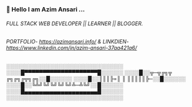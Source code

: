 ### 👋 Hello I am Azim Ansari ...
###### FULL STACK WEB DEVELOPER || LEARNER || BLOGGER.
###### PORTFOLIO- https://azimansari.info/                  &                  LINKDIEN- https://www.linkedin.com/in/azim-ansari-37aa421a6/

░░░░░░░░░░░░░░░░░░░░░░░░░░░░░░░░
░░░░█▀▀▀▀▀▀▀▀▀▀▀▀▀▀▀▀▀▀▀▀█░░░░░░
░░░░█░░╦─╦╔╗╦ ╔╗╔╗╔╦╗╔╗░░█░░░░░░
░░░░█░░║║║╠=║ ║ ║║║║║╠─░░█░░░░░░
░░░░█░░╚╩╝╚╝╚╝╚╝╚╝╩─╩╚╝░░█░░░░░░
░░░░█▄▄▄▄▄▄▄▄▄▄▄▄▄▄▄▄▄▄▄▄█░░░░░░
░░░░░░░░░░░░░░░░░░░░░░░░░░░░░░░░
<!--
**azim-ansari-au9/azim-ansari-au9** is a ✨ _special_ ✨ repository because its `README.md` (this file) appears on your GitHub profile.

Here are some ideas to get you started:

- 🔭 I’m currently working on ...
- 🌱 I’m currently learning ...
- 👯 I’m looking to collaborate on ...
- 🤔 I’m looking for help with ...
- 💬 Ask me about ...
- 📫 How to reach me: ...
- 😄 Pronouns: ...
- ⚡ Fun fact: ...
-->
